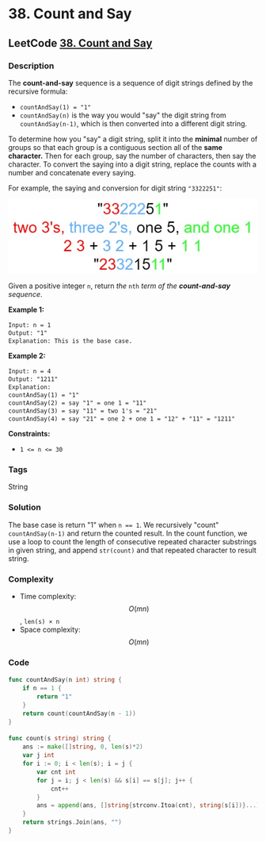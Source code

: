 # 38. Count and Say

## LeetCode [38. Count and Say](https://leetcode-cn.com/problems/count-and-say/)

### Description

The **count-and-say** sequence is a sequence of digit strings defined by the recursive formula:

* `countAndSay(1) = "1"`
* `countAndSay(n)` is the way you would "say" the digit string from `countAndSay(n-1)`, which is then converted into a different digit string.

To determine how you "say" a digit string, split it into the **minimal** number of groups so that each group is a contiguous section all of the **same character.** Then for each group, say the number of characters, then say the character. To convert the saying into a digit string, replace the counts with a number and concatenate every saying.

For example, the saying and conversion for digit string `"3322251"`:  


![](../.gitbook/assets/image%20%289%29.png)

Given a positive integer `n`, return _the_ `nth` _term of the **count-and-say** sequence_.

**Example 1:**

```text
Input: n = 1
Output: "1"
Explanation: This is the base case.
```

**Example 2:**

```text
Input: n = 4
Output: "1211"
Explanation:
countAndSay(1) = "1"
countAndSay(2) = say "1" = one 1 = "11"
countAndSay(3) = say "11" = two 1's = "21"
countAndSay(4) = say "21" = one 2 + one 1 = "12" + "11" = "1211"
```

**Constraints:**

* `1 <= n <= 30`

### Tags

String

### Solution

The base case is return "1" when `n == 1`. We recursively "count" `countAndSay(n-1)` and return the counted result. In the count function, we use a loop to count the length of consecutive repeated character substrings in given string, and append `str(count)` and that repeated character to result string.

### Complexity

* Time complexity: $$O(mn)$$, `len(s) × n`
* Space complexity: $$O(mn)$$

### Code

```go
func countAndSay(n int) string {
	if n == 1 {
		return "1"
	}
	return count(countAndSay(n - 1))
}

func count(s string) string {
	ans := make([]string, 0, len(s)*2)
	var j int
	for i := 0; i < len(s); i = j {
		var cnt int
		for j = i; j < len(s) && s[i] == s[j]; j++ {
			cnt++
		}
		ans = append(ans, []string{strconv.Itoa(cnt), string(s[i])}...)
	}
	return strings.Join(ans, "")
}
```

